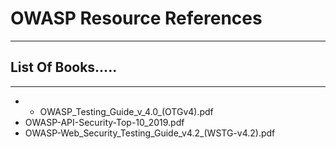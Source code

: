 # OWASP Resource References
---
## List Of Books.....
---
- * OWASP_Testing_Guide_v_4.0_(OTGv4).pdf
- OWASP-API-Security-Top-10_2019.pdf
- OWASP-Web_Security_Testing_Guide_v4.2_(WSTG-v4.2).pdf
